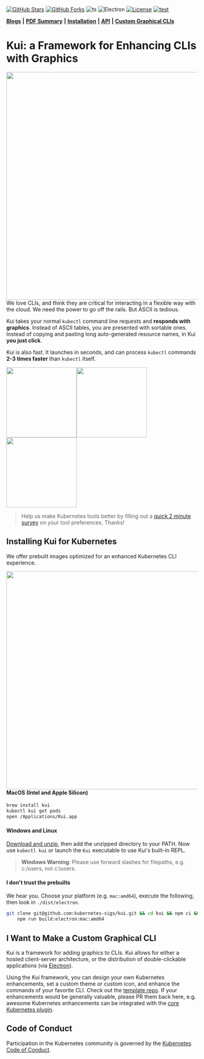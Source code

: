 [![GitHub Stars](https://badgen.net/github/stars/IBM/kui)](https://github.com/IBM/kui/stargazers)
[![GitHub Forks](https://badgen.net/github/forks/IBM/kui)](https://github.com/IBM/kui/network/members)
![ts](https://flat.badgen.net/badge/-/TypeScript?icon=typescript&label&labelColor=blue&color=555555)
![Electron](https://flat.badgen.net/badge/Electron/20/orange)
[![License](https://img.shields.io/badge/license-Apache%202.0-blue.svg?style=flat-square)](https://opensource.org/licenses/Apache-2.0)
[![test](https://github.com/kubernetes-sigs/kui/actions/workflows/test.yaml/badge.svg)](https://github.com/kubernetes-sigs/kui/actions/workflows/test.yaml)

[**Blogs**](https://medium.com/the-graphical-terminal) **|** [**PDF Summary**](docs/presentations/kui-cloudnative-devx-2021.pdf) **|** [**Installation**](#install) **|** [**API**](docs/api/README.md) **|** [**Custom Graphical CLIs**](#custom)

# Kui: a Framework for Enhancing CLIs with Graphics

<img width="600" align="right" src="docs/readme/images/kui-experience.gif">

We love CLIs, and think they are critical for interacting in a
flexible way with the cloud. We need the power to go off the
rails. But ASCII is tedious.

Kui takes your normal `kubectl` command line requests and **responds
with graphics**. Instead of ASCII tables, you are presented with
sortable ones. Instead of copying and pasting long auto-generated
resource names, in Kui **you just click**.

Kui is also fast. It launches in seconds, and can process `kubectl`
commands **2-3 times faster** than `kubectl` itself.

<img height="185" src="docs/readme/images/grid-watch.gif"><img height="185" src="docs/readme/images/sequence-diagram.png"><img height="185" src="docs/readme/images/pod.png">

> Help us make Kubernetes tools better by filling out a [quick 2
> minute survey](https://forms.gle/BMvpscU9Yi5Horp29) on your tool
> preferences. Thanks!

<a name="install">

## Installing Kui for Kubernetes

We offer prebuilt images optimized for an enhanced Kubernetes CLI
experience.

<img width="575" align="right" src="docs/readme/images/minisplits.png">

#### MacOS (Intel and Apple Silicon)

```bash
brew install kui
kubectl kui get pods
open /Applications/Kui.app
```

#### Windows and Linux

[Download and
unzip](https://github.com/kubernetes-sigs/kui/releases/latest), then
add the unzipped directory to your PATH. Now use `kubectl kui` or
launch the `Kui` executable to use Kui's built-in REPL.

> **Windows Warning**: Please use forward slashes for filepaths, e.g. c:/users, not c:\users.

#### I don't trust the prebuilts

We hear you. Choose your platform (e.g. `mac:amd64`), execute the
following, then look in `./dist/electron`.

```sh
git clone git@github.com:kubernetes-sigs/kui.git && cd kui && npm ci && \
    npm run build:electron:mac:amd64
```

<a name="custom">

## I Want to Make a Custom Graphical CLI

Kui is a framework for adding graphics to CLIs. Kui allows for either
a hosted client-server architecture, or the distribution of
double-clickable applications (via [Electron](https://electronjs.org)).

Using the Kui framework, you can design your own Kubernetes
enhancements, set a custom theme or custom icon, and enhance the
commands of your favorite CLI. Check out the [template
repo](https://github.com/kui-shell/KuiClientTemplate). If your
enhancements would be generally valuable, please PR them back here,
e.g. awesome Kubernetes enhancements can be integrated with the [core
Kubernetes plugin](plugins/plugin-kubectl).

## Code of Conduct

Participation in the Kubernetes community is governed by the [Kubernetes Code
of Conduct](https://github.com/kubernetes-sigs/krew/blob/master/code-of-conduct.md).
